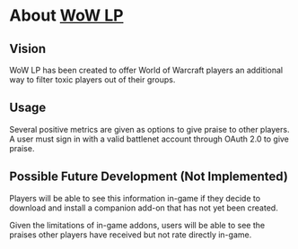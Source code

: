 # About [WoW LP](https://www.wow-lp.com)

## Vision
WoW LP has been created to offer World of Warcraft players an additional way to filter toxic players out of their groups.

## Usage
Several positive metrics are given as options to give praise to other players. A user must sign in with a valid battlenet account through OAuth 2.0 to give praise.

## Possible Future Development (Not Implemented)
Players will be able to see this information in-game if they decide to download and install a companion add-on that has not yet been created.

Given the limitations of in-game addons, users will be able to see the praises other players have received but not rate directly in-game.